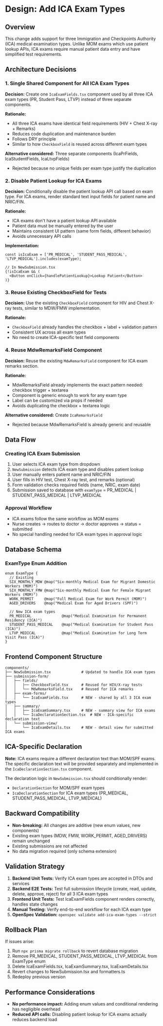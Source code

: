 # Design: Add ICA Exam Types

## Overview
This change adds support for three Immigration and Checkpoints Authority (ICA) medical examination types. Unlike MOM exams which use patient lookup APIs, ICA exams require manual patient data entry and have simplified test requirements.

## Architecture Decisions

### 1. Single Shared Component for All ICA Exam Types
**Decision:** Create one `IcaExamFields.tsx` component used by all three ICA exam types (PR, Student Pass, LTVP) instead of three separate components.

**Rationale:**
- All three ICA exams have identical field requirements (HIV + Chest X-ray + Remarks)
- Reduces code duplication and maintenance burden
- Follows DRY principle
- Similar to how `CheckboxField` is reused across different exam types

**Alternative considered:** Three separate components (IcaPrFields, IcaStudentFields, IcaLtvpFields)
- Rejected because no unique fields per exam type justify the duplication

### 2. Disable Patient Lookup for ICA Exams
**Decision:** Conditionally disable the patient lookup API call based on exam type. For ICA exams, render standard text input fields for patient name and NRIC/FIN.

**Rationale:**
- ICA exams don't have a patient lookup API available
- Patient data must be manually entered by the user
- Maintains consistent UI pattern (same form fields, different behavior)
- Avoids unnecessary API calls

**Implementation:**
```tsx
const isIcaExam = ['PR_MEDICAL', 'STUDENT_PASS_MEDICAL', 'LTVP_MEDICAL'].includes(examType);

// In NewSubmission.tsx
{!isIcaExam && (
  <Button onClick={handlePatientLookup}>Lookup Patient</Button>
)}
```

### 3. Reuse Existing CheckboxField for Tests
**Decision:** Use the existing `CheckboxField` component for HIV and Chest X-ray tests, similar to MDW/FMW implementation.

**Rationale:**
- `CheckboxField` already handles the checkbox + label + validation pattern
- Consistent UX across all exam types
- No need to create ICA-specific test field components

### 4. Reuse MdwRemarksField Component
**Decision:** Reuse the existing `MdwRemarksField` component for ICA exam remarks section.

**Rationale:**
- MdwRemarksField already implements the exact pattern needed: checkbox trigger + textarea
- Component is generic enough to work for any exam type
- Label can be customized via props if needed
- Avoids duplicating the checkbox + textarea logic

**Alternative considered:** Create `IcaRemarksField`
- Rejected because MdwRemarksField is already generic and reusable

## Data Flow

### Creating ICA Exam Submission
1. User selects ICA exam type from dropdown
2. `NewSubmission` detects ICA exam type and disables patient lookup
3. User manually enters patient name and NRIC/FIN
4. User fills in HIV test, Chest X-ray test, and remarks (optional)
5. Form validation checks required fields (name, NRIC, exam date)
6. Submission saved to database with `examType` = PR_MEDICAL | STUDENT_PASS_MEDICAL | LTVP_MEDICAL

### Approval Workflow
- ICA exams follow the same workflow as MOM exams
- Nurse creates → routes to doctor → doctor approves → status = submitted
- No special handling needed for ICA exam types in approval logic

## Database Schema

### ExamType Enum Addition
```prisma
enum ExamType {
  // Existing
  SIX_MONTHLY_MDW @map("Six-monthly Medical Exam for Migrant Domestic Workers (MOM)")
  SIX_MONTHLY_FMW @map("Six-monthly Medical Exam for Female Migrant Workers (MOM)")
  WORK_PERMIT     @map("Full Medical Exam for Work Permit (MOM)")
  AGED_DRIVERS    @map("Medical Exam for Aged Drivers (SPF)")
  
  // New ICA exam types
  PR_MEDICAL              @map("Medical Examination for Permanent Residency (ICA)")
  STUDENT_PASS_MEDICAL    @map("Medical Examination for Student Pass (ICA)")
  LTVP_MEDICAL            @map("Medical Examination for Long Term Visit Pass (ICA)")
}
```

## Frontend Component Structure

```
components/
├── NewSubmission.tsx              # Updated to handle ICA exam types
├── submission-form/
│   ├── fields/
│   │   ├── CheckboxField.tsx      # Reused for HIV/X-ray tests
│   │   └── MdwRemarksField.tsx    # Reused for ICA remarks
│   ├── exam-forms/
│   │   └── IcaExamFields.tsx      # NEW - shared by all 3 ICA exam types
│   ├── summary/
│   │   ├── IcaExamSummary.tsx     # NEW - summary view for ICA exams
│   │   └── IcaDeclarationSection.tsx  # NEW - ICA-specific declaration text
│   └── submission-view/
│       └── IcaExamDetails.tsx     # NEW - detail view for submitted ICA exams
```

## ICA-Specific Declaration

**Note:** ICA exams require a different declaration text than MOM/SPF exams. The specific declaration text will be provided separately and implemented in the `IcaDeclarationSection.tsx` component.

The declaration logic in `NewSubmission.tsx` should conditionally render:
- `DeclarationSection` for MOM/SPF exam types
- `IcaDeclarationSection` for ICA exam types (PR_MEDICAL, STUDENT_PASS_MEDICAL, LTVP_MEDICAL)

## Backward Compatibility
- **Non-breaking:** All changes are additive (new enum values, new components)
- Existing exam types (MDW, FMW, WORK_PERMIT, AGED_DRIVERS) remain unchanged
- Existing submissions are not affected
- No data migration required (only schema extension)

## Validation Strategy
1. **Backend Unit Tests:** Verify ICA exam types are accepted in DTOs and services
2. **Backend E2E Tests:** Test full submission lifecycle (create, read, update, delete, approve, reject) for all 3 ICA exam types
3. **Frontend Unit Tests:** Test IcaExamFields component renders correctly, handles state changes
4. **Manual Testing:** Verify end-to-end workflow for each ICA exam type
5. **OpenSpec Validation:** `openspec validate add-ica-exam-types --strict`

## Rollback Plan
If issues arise:
1. Run `npx prisma migrate rollback` to revert database migration
2. Remove PR_MEDICAL, STUDENT_PASS_MEDICAL, LTVP_MEDICAL from ExamType enum
3. Delete IcaExamFields.tsx, IcaExamSummary.tsx, IcaExamDetails.tsx
4. Revert changes to NewSubmission.tsx and formatters.ts
5. Redeploy previous version

## Performance Considerations
- **No performance impact:** Adding enum values and conditional rendering has negligible overhead
- **Reduced API calls:** Disabling patient lookup for ICA exams actually reduces backend load
